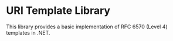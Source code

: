 # URI Template Library

This library provides a basic implementation of RFC 6570 (Level 4) templates in .NET.

